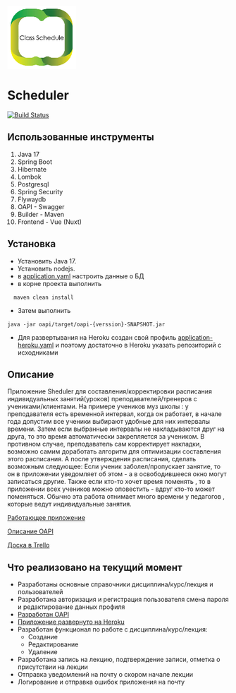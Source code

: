 ![This is an image](logo.png)
# Scheduler

[![Build Status](https://github.com/yiisoft/yii2/workflows/build/badge.svg)](https://github.com/ABtank/scheduler)

Использованные инструменты
------------
1) Java 17
2) Spring Boot
3) Hibernate
4) Lombok
5) Postgresql
6) Spring Security
7) Flywaydb
8) OAPI - Swagger
9) Builder - Maven
10) Frontend - Vue (Nuxt)

Установка 
------------

- Установить Java 17.
- Установить nodejs.
- в [application.yaml](oapi/src/main/resources/application.yaml) настроить данные о БД
- в корне проекта выполнить 
```
  maven clean install
```
- Затем выполнить 
```
java -jar oapi/target/oapi-{verssion}-SNAPSHOT.jar
```

- Для развертывания на Heroku создан свой профиль [application-heroku.yaml](oapi/src/main/resources/application-heroku.yaml) и поэтому достаточно в Heroku указать репозиторий с исходниками


## Описание
Приложение Sheduler для составления/корректировки расписания индивидуальных занятий(уроков) преподавателей/тренеров с учениками/клиентами.
На примере учеников муз школы : у преподавателя есть временной интервал, когда он работает, в начале года допустим все ученики выбирают удобные для них интервалы времени.
Затем если выбранные интервалы не накладываются друг на друга, то это время автоматически закрепляется за учеником.
В противном случае, преподаватель сам корректирует накладки, возможно самим доработать алгоритм для оптимизации составления этого расписания.
А после утверждения расписания, сделать возможным следующее: Если ученик заболел/пропускает занятие, то он в приложении уведомляет об этом - а в освободившееся окно могут записаться другие.
Также если кто-то хочет время поменять , то в приложении всех учеников можно оповестить - вдруг кто-то может поменяться.
Обычно эта работа отнимает много времени у педагогов , которые ведут индивидуальные занятия.

[Работающее приложение](https://scheduler-team.herokuapp.com/sh/swagger-ui/)

[Описание OAPI](https://scheduler-team.herokuapp.com/sh/)

[Доска в Trello](https://trello.com/b/S5QSAX0Y/scheduler-gb)

## Что реализовано на текущий момент

- Разработаны основные справочники дисциплина/курс/лекция и пользователей
- Разработана авторизация и регистрация пользователя смена пароля и редактирование данных профиля
- [Разработан OAPI](https://scheduler-team.herokuapp.com/sh/)
- [Приложение развернуто на Heroku](https://scheduler-team.herokuapp.com/sh/swagger-ui/)
- Разработан функционал по работе с дисциплина/курс/лекция:
  - Создание
  - Редактирование
  - Удаление
- Разработана запись на лекцию, подтверждение записи, отметка о присутствии на лекции
- Отправка уведомлений на почту о скором начале лекции
- Логирование и отправка ошибок приложения на почту
